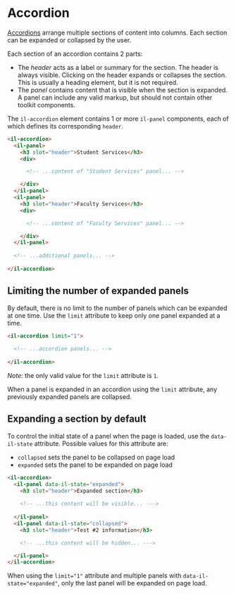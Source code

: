 # Accordion

[Accordions](https://www.w3.org/WAI/ARIA/apg/patterns/accordion/) arrange multiple sections of content into columns. Each section can be expanded or collapsed by the user.

Each section of an accordion contains 2 parts:

* The <dfn>header</dfn> acts as a label or summary for the section. The header is always visible. Clicking on the header expands or collapses the section. This is usually a heading element, but it is not required.
* The <dfn>panel</dfn> contains content that is visible when the section is expanded. A panel can include any valid markup, but should not contain other toolkit components.

The `il-accordion` element contains 1 or more `il-panel` components, each of which defines its corresponding `header`.

```html
<il-accordion>
  <il-panel>
    <h3 slot="header">Student Services</h3>
    <div>

      <!-- ...content of "Student Services" panel... -->

    </div>
  </il-panel>
  <il-panel>
    <h3 slot="header">Faculty Services</h3>
    <div>

      <!-- ...content of "Faculty Services" panel... -->

    </div>
  </il-panel>
  
  <!-- ...additional panels... -->
  
</il-accordion>
```

## Limiting the number of expanded panels

By default, there is no limit to the number of panels which can be expanded at one time. Use the `limit` attribute to keep only one panel expanded at a time.

```html
<il-accordion limit="1">
  
  <!-- ...accordion panels... -->
  
</il-accordion>
```

*Note:* the only valid value for the `limit` attribute is `1`.

When a panel is expanded in an accordion using the `limit` attribute, any previously expanded panels are collapsed.

## Expanding a section by default

To control the initial state of a panel when the page is loaded, use the `data-il-state` attribute. Possible values for this attribute are:

* `collapsed` sets the panel to be collapsed on page load
* `expanded` sets the panel to be expanded on page load

```html
<il-accordion>
  <il-panel data-il-state="expanded">
    <h3 slot="header">Expanded section</h3>
    
    <!-- ...this content will be visible... --->
    
  </il-panel>
  <il-panel data-il-state="collapsed">
    <h3 slot="header">Test #2 information</h3>

    <!-- ...this content will be hidden... --->

  </il-panel>
</il-accordion>
```
When using the `limit="1"` attribute and multiple panels with `data-il-state="expanded"`, only the last panel will be expanded on page load.
